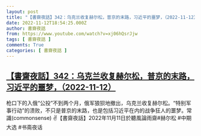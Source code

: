 ```yaml
---
layout: post
title: "【書齋夜話】342：乌克兰收复赫尔松，普京的末路，习近平的噩梦，（2022-11-12）"
date: 2022-11-12T18:54:25.000Z
author: 書齋夜話
from: https://www.youtube.com/watch?v=xj06hQsrJjw
tags: [ 書齋夜話 ]
comments: True
categories: [ 書齋夜話 ]
---
```

<!--1668279265000-->
[【書齋夜話】342：乌克兰收复赫尔松，普京的末路，习近平的噩梦，（2022-11-12）](https://www.youtube.com/watch?v=xj06hQsrJjw)
------

<div>
枪口下的入俄“公投”不到两个月，俄军狼狈地撤出，乌克兰收复赫尔松。“特别军事行动”的溃败，不只是普京的末路，也是包括习近平在内的战争狂人的噩梦。常識(commonsense) ✌【書齋夜話】2022年11月11日於聽風論雨齋#赫尔松 #中期大选 #书斋夜话
</div>
